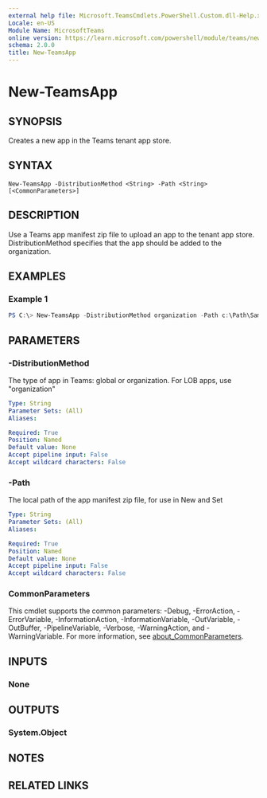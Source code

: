 ```yaml
---
external help file: Microsoft.TeamsCmdlets.PowerShell.Custom.dll-Help.xml
Locale: en-US
Module Name: MicrosoftTeams
online version: https://learn.microsoft.com/powershell/module/teams/new-teamsapp
schema: 2.0.0
title: New-TeamsApp
---
```


# New-TeamsApp

## SYNOPSIS
Creates a new app in the Teams tenant app store.

## SYNTAX

```
New-TeamsApp -DistributionMethod <String> -Path <String> [<CommonParameters>]
```

## DESCRIPTION
Use a Teams app manifest zip file to upload an app to the tenant app store. DistributionMethod specifies that the app should be added to the organization.

## EXAMPLES

### Example 1
```powershell
PS C:\> New-TeamsApp -DistributionMethod organization -Path c:\Path\SampleApp.zip
```

## PARAMETERS

### -DistributionMethod
The type of app in Teams: global or organization. For LOB apps, use "organization"

```yaml
Type: String
Parameter Sets: (All)
Aliases:

Required: True
Position: Named
Default value: None
Accept pipeline input: False
Accept wildcard characters: False
```

### -Path
The local path of the app manifest zip file, for use in New and Set

```yaml
Type: String
Parameter Sets: (All)
Aliases:

Required: True
Position: Named
Default value: None
Accept pipeline input: False
Accept wildcard characters: False
```

### CommonParameters
This cmdlet supports the common parameters: -Debug, -ErrorAction, -ErrorVariable, -InformationAction, -InformationVariable, -OutVariable, -OutBuffer, -PipelineVariable, -Verbose, -WarningAction, and -WarningVariable. For more information, see [about_CommonParameters](http://go.microsoft.com/fwlink/?LinkID=113216).

## INPUTS

### None

## OUTPUTS

### System.Object

## NOTES

## RELATED LINKS

